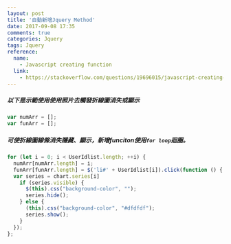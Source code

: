 ```yaml
---
layout: post
title: '自動新增Jquery Method'
date: 2017-09-08 17:35
comments: true
categories: Jquery
tags: Jquery
reference:
  name:
    - Javascript creating function
  link:
    - https://stackoverflow.com/questions/19696015/javascript-creating-functions-in-a-for-loop
---
```


##### 以下是示範使用使用照片去觸發折線圖消失或顯示
```js
var numArr = [];
var funArr = [];
```
##### 可使折線圖線條消失隱藏、顯示，新增funciton使用`for loop`迴圈。
```js
for (let i = 0; i < UserIdlist.length; ++i) {
  numArr[numArr.length] = i;
  funArr[funArr.length] = $('li#' + UserIdlist[i]).click(function () {
  var series = chart.series[i]
    if (series.visible) {
      $(this).css("background-color", "");
      series.hide();
    } else {
      (this).css("background-color", "#dfdfdf");
      series.show();
    }
  });
};
```